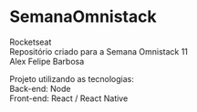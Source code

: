 # SemanaOmnistack
Rocketseat<br>
Repositório criado para a Semana Omnistack 11<br>
Alex Felipe Barbosa <br>

Projeto utilizando as tecnologias:<br>
Back-end: Node <br>
Front-end: React / React Native <br>
